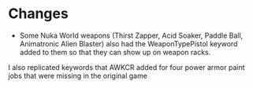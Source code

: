 # Changes

- Some Nuka World weapons (Thirst Zapper, Acid Soaker, Paddle Ball, Animatronic Alien Blaster) also had the WeaponTypePistol keyword added to them so that they can show up on weapon racks.

I also replicated keywords that AWKCR added for four power armor paint jobs that were missing in the original game